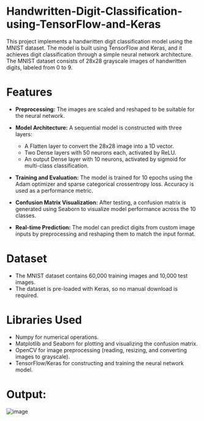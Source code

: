 # Handwritten-Digit-Classification-using-TensorFlow-and-Keras
This project implements a handwritten digit classification model using the MNIST dataset. The model is built using TensorFlow and Keras, and it achieves digit classification through a simple neural network architecture. The MNIST dataset consists of 28x28 grayscale images of handwritten digits, labeled from 0 to 9.


# Features
- **Preprocessing:** The images are scaled and reshaped to be suitable for the neural network.
  
- **Model Architecture:** A sequential model is constructed with three layers:
  
  - A Flatten layer to convert the 28x28 image into a 1D vector.
  - Two Dense layers with 50 neurons each, activated by ReLU.
  - An output Dense layer with 10 neurons, activated by sigmoid for multi-class classification.
    
- **Training and Evaluation:** The model is trained for 10 epochs using the Adam optimizer and sparse categorical crossentropy loss. Accuracy is used as a performance metric.
- **Confusion Matrix Visualization:** After testing, a confusion matrix is generated using Seaborn to visualize model performance across the 10 classes.
- **Real-time Prediction:** The model can predict digits from custom image inputs by preprocessing and reshaping them to match the input format.
  
# Dataset
- The MNIST dataset contains 60,000 training images and 10,000 test images.
- The dataset is pre-loaded with Keras, so no manual download is required.

# Libraries Used
- Numpy for numerical operations.
- Matplotlib and Seaborn for plotting and visualizing the confusion matrix.
- OpenCV for image preprocessing (reading, resizing, and converting images to grayscale).
- TensorFlow/Keras for constructing and training the neural network model.

# Output: 
![image](https://github.com/user-attachments/assets/02e7c6bf-a38b-4d85-8a27-b3dd2b1e6b95)
